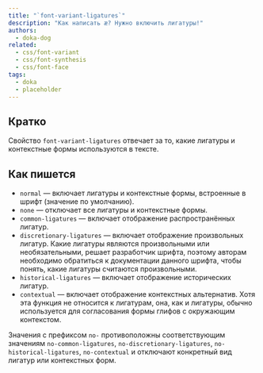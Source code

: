 ```yaml
---
title: "`font-variant-ligatures`"
description: "Как написать æ? Нужно включить лигатуры!"
authors:
  - doka-dog
related:
  - css/font-variant
  - css/font-synthesis
  - css/font-face
tags:
  - doka
  - placeholder
---
```


## Кратко

Свойство `font-variant-ligatures` отвечает за то, какие лигатуры и контекстные формы используются в тексте.

## Как пишется

- `normal` — включает лигатуры и контекстные формы, встроенные в шрифт (значение по умолчанию).
- `none` — отключает все лигатуры и контекстные формы.
- `common-ligatures` — включает отображение распространённых лигатур.
- `discretionary-ligatures` — включает отображение произвольных лигатур. Какие лигатуры являются произвольными или необязательными, решает разработчик шрифта, поэтому авторам необходимо обратиться к документации данного шрифта, чтобы понять, какие лигатуры считаются произвольными.
- `historical-ligatures` — включает отображение исторических лигатур.
- `contextual` — включает отображение контекстных альтернатив. Хотя эта функция не относится к лигатурам, она, как и лигатуры, обычно используется для согласования формы глифов с окружающим контекстом.

Значения с префиксом `no-` противоположны соответствующим значениям `no-common-ligatures`, `no-discretionary-ligatures`, `no-historical-ligatures`, `no-contextual` и отключают конкретный вид лигатур или контекстных форм.
